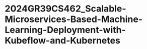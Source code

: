 # 2024GR39CS462_Scalable-Microservices-Based-Machine-Learning-Deployment-with-Kubeflow-and-Kubernetes